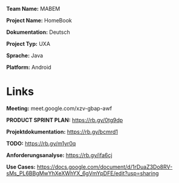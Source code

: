 **Team Name:** MABEM

**Project Name:** HomeBook

**Dokumentation:** Deutsch 

**Project Typ:** UXA

**Sprache:** Java 

**Platform:** Android

# Links

**Meeting:** meet.google.com/xzv-gbap-awf

**PRODUCT SPRINT PLAN:** https://rb.gy/0tg9dp

**Projektdokumentation:** https://rb.gy/bcmrd1

**TODO:**  https://rb.gy/m1yr0q

**Anforderungsanalyse:** https://rb.gy/ifa6cj

**Use Cases:** https://docs.google.com/document/d/1rDuaZ3Do8RV-sMs_PL6BBgMwYhXeXWhYX_6gVmYpDFE/edit?usp=sharing
